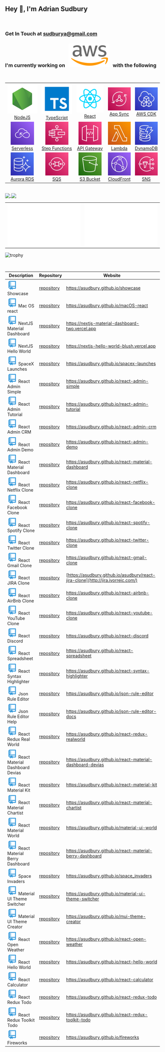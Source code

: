 <h2>Hey 👋, I'm Adrian Sudbury</h2>

<br />
<h3>Get In Touch at <a href="mailto:sudburya@gmail.com">sudburya@gmail.com</a></h3>

<h3>I'm currently working on&nbsp;&nbsp;&nbsp;<img src="assets/svg/aws.svg"/>&nbsp;&nbsp;&nbsp;with the following</h3>

<br />

<table cellspacing="5" cellpadding="5" width="100%">
  <tr>
    <td align="center">
      <a href="https://nodejs.org/">
        <img src="assets/svg/nodejs.svg"/><br>NodeJS
      </a>
    </td>
    <td align="center">
      <a href="https://typescriptlang.org">
        <img src="assets/svg/typescript.svg"/><br>TypeScript
      </a>
    </td>
    <td align="center">
      <a href="https://reactjs.org">
        <img src="assets/svg/react.svg"/><br>React
      </a>
    </td>
    <td align="center">
      <a href="https://aws.amazon.com/appsync/">
        <img src="assets/svg/appsync.svg" height="75px"><br>App Sync
      </a>
    </td>
    <td align="center">
      <a href="https://aws.amazon.com/cdk">
        <img src="assets/svg/cdk.svg" height="75px"><br>AWS CDK
      </a>
    </td>

  </tr>
  <tr>
    <td align="center">
      <a href="https://aws.amazon.com/serverless">
        <img src="assets/svg/serverless.svg"  height="75px"/><br>Serverless
      </a>
    </td>
    <td align="center">
      <a href="https://aws.amazon.com/step-functions">
        <img src="assets/svg/stepfunction.svg"  height="75px"/><br>Step Functions
      </a>
    </td>
    <td align="center">
      <a href="https://aws.amazon.com/api-gateway">
        <img src="assets/svg/apigateway.svg" height="75px"/><br>API Gateway
      </a>
    </td>
    <td align="center">
      <a href="https://aws.amazon.com/lambda">
        <img src="assets/svg/lambda.svg" height="75px"/><br>Lambda
      </a>
    </td>
        <td align="center">
      <a href="https://aws.amazon.com/dynamodb">
        <img src="assets/svg/dynamodb.svg"  height="75px"/><br>DynamoDB
      </a>
    </td>
  </tr>
  <tr>
    <td align="center">
      <a href="https://aws.amazon.com/rds/aurora">
        <img src="assets/svg/aurora.svg" height="75px"/><br>Aurora RDS
      </a>
    </td>
    <td align="center">
      <a href="https://aws.amazon.com/sqs">
        <img src="assets/svg/sqs.svg" height="75px"/><br>SQS
      </a>
    </td>
    <td align="center">
      <a href="https://aws.amazon.com/s3">
        <img src="assets/svg/s3Bucket.svg" height="75px"/><br>S3 Bucket
      </a>
    </td>
    <td align="center">
      <a href="https://aws.amazon.com/cloudfront">
        <img src="assets/svg/cloudFront.svg" height="75px"/><br>CloudFront
      </a>
    </td>
    <td align="center">
      <a href="https://aws.amazon.com/sns">
        <img src="assets/svg/sns.svg"  height="75px"/><br>SNS
      </a>
    </td>
  </tr>
</table>

<br>

<a href="https://github.com/anuraghazra/github-readme-stats">
  <img align="center" src="https://github-readme-stats.vercel.app/api/pin/?username=asudbury" />
</a>
<a href="https://github.com/anuraghazra/convoychat">
  <img align="center" src="https://github-readme-stats.vercel.app/api/pin/?username=asudbury" />
</a>

<table align="left" cellspacing="0" cellpadding="0" width="100%">
  <tr>
    <td> <img src="https://raw.githubusercontent.com/asudbury/github-stats-transparent/output/generated/overview.svg" alt="Adrian Sudbury GitHub stats"  /></td>
    <td><img src="https://raw.githubusercontent.com/asudbury/github-stats-transparent/output/generated/languages.svg" alt="Languages used" /></td>
  </tr>
</table>

<br>

![trophy](https://github-profile-trophy.vercel.app/?username=asudbury&theme=onedark&row=2&column=5&margin-w=15&margin-h=15&no-bg=true)

<br>

| Description                                                              | Repository                                                                | Website                                                                           |
| ------------------------------------------------------------------------ | ------------------------------------------------------------------------- | --------------------------------------------------------------------------------- |
| ![](/assets/img/git-repository-line.svg) Showcase                        | [repository](https://github.com/asudbury/showcase)                        | <https://asudbury.github.io/showcase>                                               |
| ![](/assets/img/git-repository-line.svg) Mac OS react                    | [repository](https://github.com/asudbury/macOS-react)                        | <https://asudbury.github.io/macOS-react>                                               |
| ![](/assets/img/git-repository-line.svg) NextJS Material Dashboard       | [repository](https://github.com/asudbury/nextjs-material-dashboard)       | <https://nextjs-material-dashboard-two.vercel.app>                                  |
| ![](/assets/img/git-repository-line.svg) NextJS Hello World              | [repository](https://github.com/asudbury/nextjs-hello-world)              | <https://nextjs-hello-world-blush.vercel.app>                                       |
| ![](/assets/img/git-repository-line.svg) SpaceX Launches                 | [repository](https://github.com/asudbury/spacex-launches)                 | <https://asudbury.github.io/spacex-launches>                                        |
| ![](/assets/img/git-repository-line.svg) React Admin Simple              | [repository](https://github.com/asudbury/react-admin-simple)              | <https://asudbury.github.io/react-admin-simple>                                     |
| ![](/assets/img/git-repository-line.svg) React Admin Tutorial            | [repository](https://github.com/asudbury/react-admin-tutorial)            | <https://asudbury.github.io/react-admin-tutorial>                                   |
| ![](/assets/img/git-repository-line.svg) React Admin CRM                 | [repository](https://github.com/asudbury/react-admin-crm)                 | <https://asudbury.github.io/react-admin-crm>                                        |
| ![](/assets/img/git-repository-line.svg) React Admin Demo                | [repository](https://github.com/asudbury/react-admin-demo)                | <https://asudbury.github.io/react-admin-demo>                                       |
| ![](/assets/img/git-repository-line.svg) React Material Dashboard        | [repository](https://github.com/asudbury/react-material-dashboard)        | <https://asudbury.github.io/react-material-dashboard>                               |
| ![](/assets/img/git-repository-line.svg) React Netflix Clone             | [repository](https://github.com/asudbury/react-netflix-clone)             | <https://asudbury.github.io/react-netflix-clone>                                    |
| ![](/assets/img/git-repository-line.svg) React Facebook Clone            | [repository](https://github.com/asudbury/react-facebook-clone)            | <https://asudbury.github.io/react-facebook-clone>                                   |
| ![](/assets/img/git-repository-line.svg) React Spotify Clone             | [repository](https://github.com/asudbury/react-spotify-clone)             | <https://asudbury.github.io/react-spotify-clone>                                    |
| ![](/assets/img/git-repository-line.svg) React Twitter Clone             | [repository](https://github.com/asudbury/react-twitter-clone)             | <https://asudbury.github.io/react-twitter-clone>                                    |
| ![](/assets/img/git-repository-line.svg) React Gmail Clone               | [repository](https://github.com/asudbury/react-gmail-clone)               | <https://asudbury.github.io/react-gmail-clone>                                      |
| ![](/assets/img/git-repository-line.svg) React JIRA Clone                | [repository](https://github.com/asudbury/react-jira-clone)                | [https://asudbury.github.io/asudbury/react-jira-clone](http://jira.ivorreic.com/) |
| ![](/assets/img/git-repository-line.svg) React AirBnb Clone              | [repository](https://github.com/asudbury/react-airbnb-clone)              | <https://asudbury.github.io/react-airbnb-clone>                                     |
| ![](/assets/img/git-repository-line.svg) React YouTube Clone             | [repository](https://github.com/asudbury/react-youtube-clone)             | <https://asudbury.github.io/react-youtube-clone>                                    |
| ![](/assets/img/git-repository-line.svg) React Discord                   | [repository](https://github.com/asudbury/react-discord)                   | <https://asudbury.github.io/react-discord>                                          |
| ![](/assets/img/git-repository-line.svg) React Spreadsheet               | [repository](https://github.com/asudbury/react-spreadsheet)               | <https://asudbury.github.io/react-spreadsheet>                                      |
| ![](/assets/img/git-repository-line.svg) React Syntax Highlighter        | [repository](https://github.com/asudbury/react-syntax-highlighter)        | <https://asudbury.github.io/react-syntax-highlighter>                               |
| ![](/assets/img/git-repository-line.svg) Json Rule Editor                | [repository](https://github.com/asudbury/json-rule-editor)                | <https://asudbury.github.io/json-rule-editor>                                       |
| ![](/assets/img/git-repository-line.svg) Json Rule Editor Help           | [repository](https://github.com/asudbury/json-rule-editor-docs)           | <https://asudbury.github.io/json-rule-editor-docs>                                  |
| ![](/assets/img/git-repository-line.svg) React Redux Real World          | [repository](https://github.com/asudbury/react-redux-realworld)           | <https://asudbury.github.io/react-redux-realworld>                                  |
| ![](/assets/img/git-repository-line.svg) React Material Dashboard Devias | [repository](https://github.com/asudbury/react-material-dashboard-devias) | <https://asudbury.github.io/react-material-dashboard-devias>                        |
| ![](/assets/img/git-repository-line.svg) React Material Kit              | [repository](https://github.com/asudbury/react-material-kit)              | <https://asudbury.github.io/react-material-kit>                                     |
| ![](/assets/img/git-repository-line.svg) React Material Chartist         | [repository](https://github.com/asudbury/react-material-chartist)         | <https://asudbury.github.io/react-material-chartist>                                |
| ![](/assets/img/git-repository-line.svg) React Material World            | [repository](https://github.com/asudbury/material-ui-world)               | <https://asudbury.github.io/material-ui-world>                                      |
| ![](/assets/img/git-repository-line.svg) React Material Berry Dashboard  | [repository](https://github.com/asudbury/react-material-berry-dashboard)  | <https://asudbury.github.io/react-material-berry-dashboard>                         |
| ![](/assets/img/git-repository-line.svg) Space Invaders                  | [repository](https://github.com/asudbury/space_invaders)                  | <https://asudbury.github.io/space_invaders>                                         |
| ![](/assets/img/git-repository-line.svg) Material UI Theme Switcher      | [repository](https://github.com/asudbury/material-ui-theme-switcher)      | <https://asudbury.github.io/material-ui-theme-switcher>                             |
| ![](/assets/img/git-repository-line.svg) Material UI Theme Creator       | [repository](https://github.com/asudbury/mui-theme-creator)               | <https://asudbury.github.io/mui-theme-creator>                                      |
| ![](/assets/img/git-repository-line.svg) React Open Weather              | [repository](https://github.com/asudbury/react-open-weather)              | <https://asudbury.github.io/react-open-weather>                                     |
| ![](/assets/img/git-repository-line.svg) React Hello World               | [repository](https://github.com/asudbury/react-hello-world)               | <https://asudbury.github.io/react-hello-world>                                      |
| ![](/assets/img/git-repository-line.svg) React Calculator                | [repository](https://github.com/asudbury/react-calculator)                | <https://asudbury.github.io/react-calculator>                                       |
| ![](/assets/img/git-repository-line.svg) React Redux Todo                | [repository](https://github.com/asudbury/react-redux-todo)                | <https://asudbury.github.io/react-redux-todo>                                       |
| ![](/assets/img/git-repository-line.svg) React Redux Toolkit Todo        | [repository](https://github.com/asudbury/react-redux-toolkit-todo)        | <https://asudbury.github.io/react-redux-toolkit-todo>                               |
| ![](/assets/img/git-repository-line.svg) Fireworks                       | [repository](https://github.com/asudbury/fireworks)                       | <https://asudbury.github.io/fireworks>                                              |
